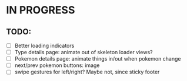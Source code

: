 # IN PROGRESS

## TODO:
- [ ] Better loading indicators 
- [ ] Type details page: animate out of skeleton loader views?
- [ ] Pokemon details page: animate things in/out when pokemon change
- [ ] next/prev pokemon buttons: image
- [ ] swipe gestures for left/right? Maybe not, since sticky footer
